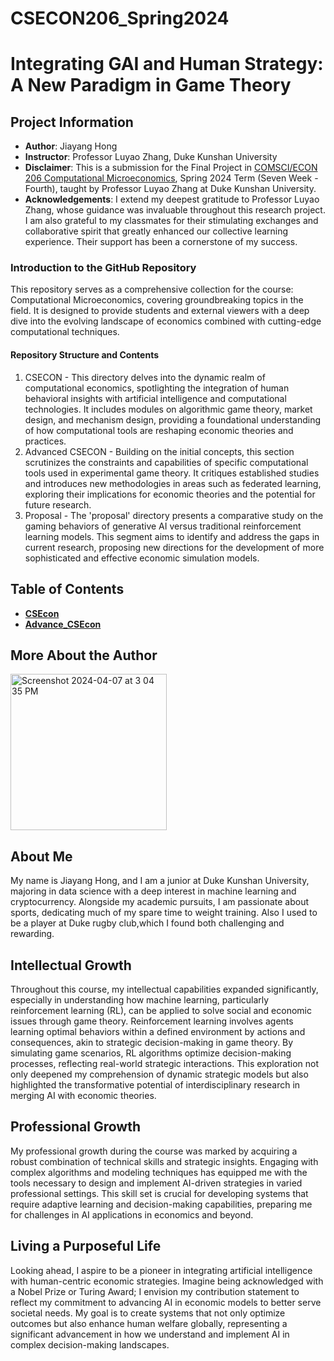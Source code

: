 # CSECON206_Spring2024
# Integrating GAI and Human Strategy: A New Paradigm in Game Theory

## Project Information
- **Author**: Jiayang Hong
- **Instructor**: Professor Luyao Zhang, Duke Kunshan University
- **Disclaimer**: This is a submission for the Final Project in [COMSCI/ECON 206 Computational Microeconomics](https://ms.pubpub.org/), Spring 2024 Term (Seven Week - Fourth), taught by Professor Luyao Zhang at Duke Kunshan University.
- **Acknowledgements**: I extend my deepest gratitude to Professor Luyao Zhang, whose guidance was invaluable throughout this research project.  I am also grateful to my classmates for their stimulating exchanges and collaborative spirit that greatly enhanced our collective learning experience. Their support has been a cornerstone of my success.

### Introduction to the GitHub Repository
This repository serves as a comprehensive collection for the course: Computational Microeconomics, covering groundbreaking topics in the field. It is designed to provide students and external viewers with a deep dive into the evolving landscape of economics combined with cutting-edge computational techniques.

#### Repository Structure and Contents
1. CSECON - This directory delves into the dynamic realm of computational economics, spotlighting the integration of human behavioral insights with artificial intelligence and computational technologies. It includes modules on algorithmic game theory, market design, and mechanism design, providing a foundational understanding of how computational tools are reshaping economic theories and practices.
2. Advanced CSECON - Building on the initial concepts, this section scrutinizes the constraints and capabilities of specific computational tools used in experimental game theory. It critiques established studies and introduces new methodologies in areas such as federated learning, exploring their implications for economic theories and the potential for future research.
3. Proposal - The 'proposal' directory presents a comparative study on the gaming behaviors of generative AI versus traditional reinforcement learning models. This segment aims to identify and address the gaps in current research, proposing new directions for the development of more sophisticated and effective economic simulation models.



## Table of Contents

- [**CSEcon**](https://github.com/Rising-Stars-by-Sunshine/Jiayang-Hong/blob/main/CSEcon/README.md) 
- [**Advance_CSEcon**](https://github.com/Rising-Stars-by-Sunshine/Jiayang-Hong/blob/main/Advance_CSEcon/README.md) 

## More About the Author
<img width="250" alt="Screenshot 2024-04-07 at 3 04 35 PM" src="https://github.com/Rising-Stars-by-Sunshine/Jiayang-Hong/assets/145865131/185d8673-d50f-4e3a-bf74-72d40d07e92c">

## About Me
My name is Jiayang Hong, and I am a junior at Duke Kunshan University, majoring in data science with a deep interest in machine learning and cryptocurrency. Alongside my academic pursuits, I am passionate about sports, dedicating much of my spare time to weight training. Also I used to be a player at Duke rugby club,which I found both challenging and rewarding.
## Intellectual Growth
Throughout this course, my intellectual capabilities expanded significantly, especially in understanding how machine learning, particularly reinforcement learning (RL), can be applied to solve social and economic issues through game theory. Reinforcement learning involves agents learning optimal behaviors within a defined environment by actions and consequences, akin to strategic decision-making in game theory. By simulating game scenarios, RL algorithms optimize decision-making processes, reflecting real-world strategic interactions. This exploration not only deepened my comprehension of dynamic strategic models but also highlighted the transformative potential of interdisciplinary research in merging AI with economic theories.

## Professional Growth
My professional growth during the course was marked by acquiring a robust combination of technical skills and strategic insights. Engaging with complex algorithms and modeling techniques has equipped me with the tools necessary to design and implement AI-driven strategies in varied professional settings. This skill set is crucial for developing systems that require adaptive learning and decision-making capabilities, preparing me for challenges in AI applications in economics and beyond.

## Living a Purposeful Life
Looking ahead, I aspire to be a pioneer in integrating artificial intelligence with human-centric economic strategies. Imagine being acknowledged with a Nobel Prize or Turing Award; I envision my contribution statement to reflect my commitment to advancing AI in economic models to better serve societal needs. My goal is to create systems that not only optimize outcomes but also enhance human welfare globally, representing a significant advancement in how we understand and implement AI in complex decision-making landscapes.
